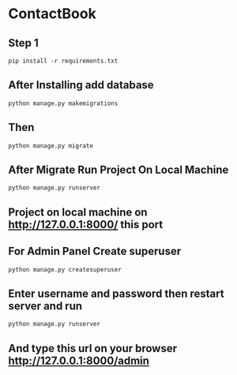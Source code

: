 # ContactBook

## Step 1
```
pip install -r requirements.txt
```
## After Installing add database
```
python manage.py makemigrations
```
## Then

```
python manage.py migrate
```
## After Migrate Run Project On Local Machine
```
python manage.py runserver
```
## Project on local machine on http://127.0.0.1:8000/ this port

## For Admin Panel Create superuser

```
python manage.py createsuperuser
```
## Enter username and password then restart server and run
```
python manage.py runserver
```

## And type this url on your browser http://127.0.0.1:8000/admin 

